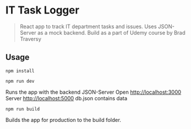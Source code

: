 # IT Task Logger

> React app to track IT department tasks and issues. Uses JSON-Server as a mock backend. Build as a part of Udemy course by Brad Traversy 

## Usage
`npm install`

`npm run dev`

Runs the app with the backend JSON-Server
Open  [http://localhost:3000](http://localhost:3000/)  Server  [http://localhost:5000](http://localhost:5000/)  db.json contains data

`npm run build`

Builds the app for production to the build folder.
